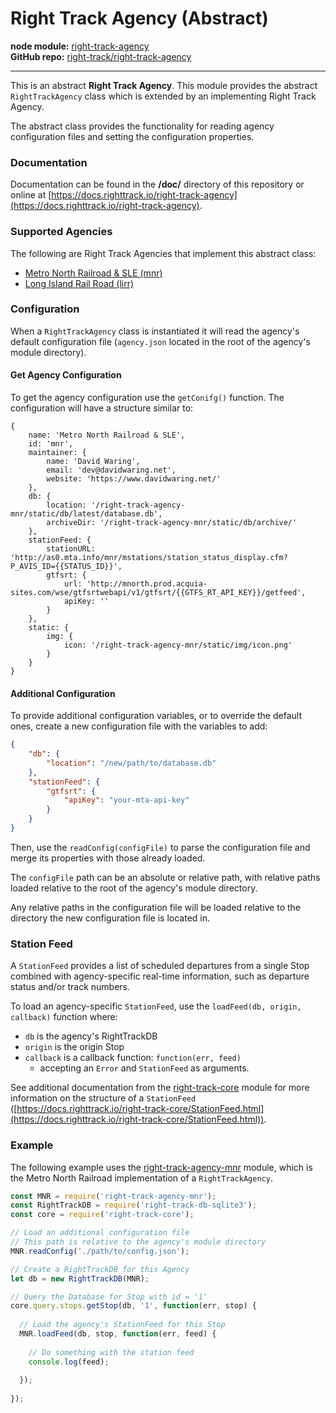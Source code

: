 Right Track Agency (Abstract)
=============================

**node module:** [right-track-agency](https://www.npmjs.com/package/right-track-agency)  
**GitHub repo:** [right-track/right-track-agency](https://github.com/right-track/right-track-agency)

---

This is an abstract **Right Track Agency**.  This module provides the abstract 
`RightTrackAgency` class which is extended by an implementing Right Track Agency.

The abstract class provides the functionality for reading agency configuration 
files and setting the configuration properties.

### Documentation

Documentation can be found in the **/doc/** directory of this repository 
or online at [https://docs.righttrack.io/right-track-agency](https://docs.righttrack.io/right-track-agency).

### Supported Agencies

The following are Right Track Agencies that implement this abstract class:

- [Metro North Railroad & SLE (mnr)](https://github.com/right-track/right-track-agency-mnr)
- [Long Island Rail Road (lirr)](https://github.com/right-track/right-track-agency-lirr)

### Configuration

When a `RightTrackAgency` class is instantiated it will read the agency's default 
configuration file (`agency.json` located in the root of the agency's module 
directory).

#### Get Agency Configuration

To get the agency configuration use the `getConifg()` function.  The configuration 
will have a structure similar to: 

```
{ 
    name: 'Metro North Railroad & SLE',
    id: 'mnr',
    maintainer: { 
        name: 'David Waring',
        email: 'dev@davidwaring.net',
        website: 'https://www.davidwaring.net/' 
    },
    db: { 
        location: '/right-track-agency-mnr/static/db/latest/database.db',
        archiveDir: '/right-track-agency-mnr/static/db/archive/' 
    },
    stationFeed: { 
        stationURL: 'http://as0.mta.info/mnr/mstations/station_status_display.cfm?P_AVIS_ID={{STATUS_ID}}',
        gtfsrt: { 
            url: 'http://mnorth.prod.acquia-sites.com/wse/gtfsrtwebapi/v1/gtfsrt/{{GTFS_RT_API_KEY}}/getfeed',
            apiKey: '' 
        }
    },
    static: { 
        img: { 
            icon: '/right-track-agency-mnr/static/img/icon.png' 
        } 
    } 
}
```

#### Additional Configuration

To provide additional configuration variables, or to override the default ones, 
create a new configuration file with the variables to add: 

```json
{
    "db": {
        "location": "/new/path/to/database.db"
    },
    "stationFeed": {
        "gtfsrt": {
            "apiKey": "your-mta-api-key"
        }
    }
}
```
Then, use the `readConfig(configFile)` to parse the configuration file and 
merge its properties with those already loaded.

The `configFile` path can be an absolute or relative path, with relative 
paths loaded relative to the root of the agency's module directory.

Any relative paths in the configuration file will be loaded relative to the 
directory the new configuration file is located in.

### Station Feed

A `StationFeed` provides a list of scheduled departures from a single Stop 
combined with agency-specific real-time information, such as departure 
status and/or track numbers.

To load an agency-specific `StationFeed`, use the `loadFeed(db, origin, callback)` 
function where:
- `db` is the agency's RightTrackDB
- `origin` is the origin Stop
- `callback` is a callback function: `function(err, feed)` 
    - accepting an `Error` and `StationFeed` as arguments.

See additional documentation from the [right-track-core](https://github.com/right-track/right-track-core) 
module for more information on the structure of a `StationFeed` 
([https://docs.righttrack.io/right-track-core/StationFeed.html](https://docs.righttrack.io/right-track-core/StationFeed.html)).


### Example

The following example uses the [right-track-agency-mnr](https://github.com/right-track/right-track-agency-mnr) 
module, which is the Metro North Railroad implementation of a `RightTrackAgency`.

```javascript
const MNR = require('right-track-agency-mnr');
const RightTrackDB = require('right-track-db-sqlite3');
const core = require('right-track-core');

// Load an additional configuration file
// This path is relative to the agency's module directory
MNR.readConfig('./path/to/config.json');

// Create a RightTrackDB for this Agency
let db = new RightTrackDB(MNR);

// Query the Database for Stop with id = '1'
core.query.stops.getStop(db, '1', function(err, stop) {
  
  // Load the agency's StationFeed for this Stop
  MNR.loadFeed(db, stop, function(err, feed) {
    
    // Do something with the station feed
    console.log(feed);
    
  });
  
});
```